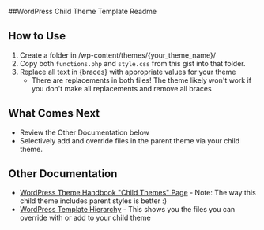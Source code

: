 ##WordPress Child Theme Template Readme

## How to Use

1. Create a folder in /wp-content/themes/{your_theme_name}/
2. Copy both `functions.php` and `style.css` from this gist into that folder.
3. Replace all text in {braces} with appropriate values for your theme
      - There are replacements in both files! The theme likely won't work if you don't make all replacements and remove all braces
  
## What Comes Next

- Review the Other Documentation below
- Selectively add and override files in the parent theme via your child theme.

## Other Documentation

- [WordPress Theme Handbook "Child Themes" Page](https://developer.wordpress.org/themes/advanced-topics/child-themes/)
      - Note: The way this child theme includes parent styles is better :)
- [WordPress Template Hierarchy](https://developer.wordpress.org/themes/basics/template-hierarchy/)
      - This shows you the files you can override with or add to your child theme
